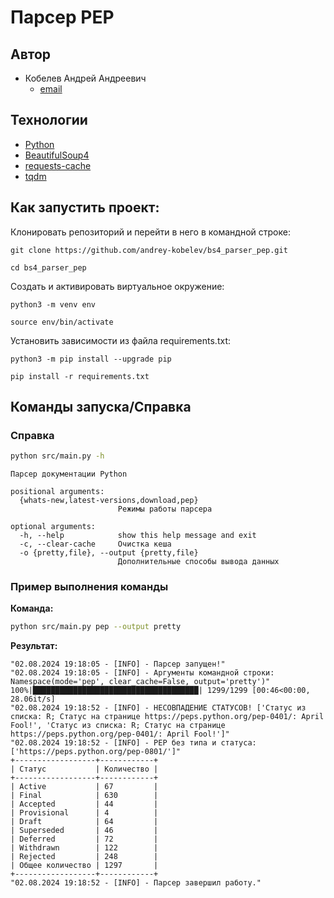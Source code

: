 # Парсер PEP    

## Автор 
- Кобелев Андрей Андреевич  
    - [email](mailto:andrey.pydev@gmail.com)
  
## Технологии  
- [Python](https://www.python.org/)
- [BeautifulSoup4](https://pypi.org/project/beautifulsoup4/4.9.3/)
- [requests-cache](https://pypi.org/project/requests-cache/1.0.0/)
- [tqdm](https://tqdm.github.io/)

## Как запустить проект: 
  
Клонировать репозиторий и перейти в него в командной строке:  
  
```  
git clone https://github.com/andrey-kobelev/bs4_parser_pep.git
```  
  
```  
cd bs4_parser_pep
```  
  
Cоздать и активировать виртуальное окружение:  
  
```  
python3 -m venv env  
```  
  
```  
source env/bin/activate  
```  
  
Установить зависимости из файла requirements.txt:  
  
```  
python3 -m pip install --upgrade pip  
```  
  
```  
pip install -r requirements.txt  
```

## Команды запуска/Справка

### Справка

```bash
python src/main.py -h
```

```
Парсер документации Python

positional arguments:
  {whats-new,latest-versions,download,pep}
                        Режимы работы парсера

optional arguments:
  -h, --help            show this help message and exit
  -c, --clear-cache     Очистка кеша
  -o {pretty,file}, --output {pretty,file}
                        Дополнительные способы вывода данных

```

### Пример выполнения команды

**Команда:**

```bash
python src/main.py pep --output pretty
```

**Результат:**

```
"02.08.2024 19:18:05 - [INFO] - Парсер запущен!"
"02.08.2024 19:18:05 - [INFO] - Аргументы командной строки: Namespace(mode='pep', clear_cache=False, output='pretty')"
100%|█████████████████████████████████████| 1299/1299 [00:46<00:00, 28.06it/s]
"02.08.2024 19:18:52 - [INFO] - НЕСОВПАДЕНИЕ СТАТУСОВ! ['Статус из списка: R; Статус на странице https://peps.python.org/pep-0401/: April Fool!', 'Статус из списка: R; Статус на странице https://peps.python.org/pep-0401/: April Fool!']"
"02.08.2024 19:18:52 - [INFO] - PEP без типа и статуса: ['https://peps.python.org/pep-0801/']"
+------------------+------------+
| Статус           | Количество |
+------------------+------------+
| Active           | 67         |
| Final            | 630        |
| Accepted         | 44         |
| Provisional      | 4          |
| Draft            | 64         |
| Superseded       | 46         |
| Deferred         | 72         |
| Withdrawn        | 122        |
| Rejected         | 248        |
| Общее количество | 1297       |
+------------------+------------+
"02.08.2024 19:18:52 - [INFO] - Парсер завершил работу."

```
